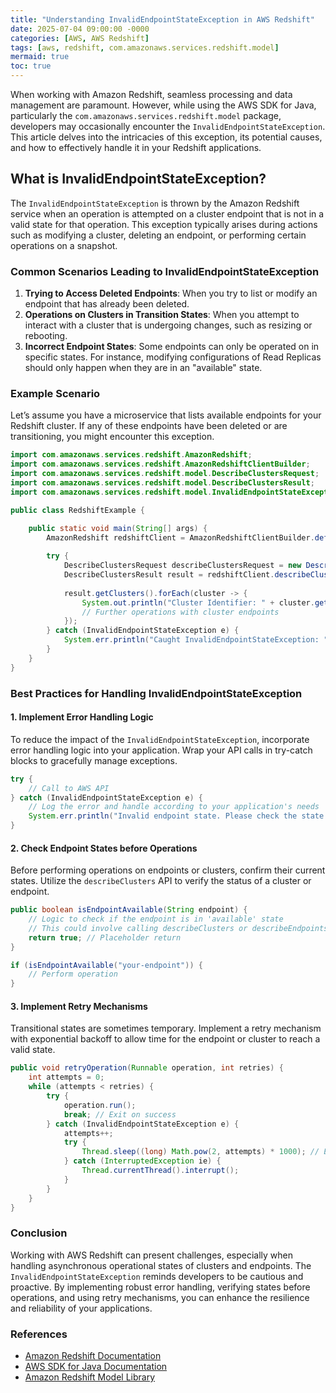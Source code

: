 ```yaml
---
title: "Understanding InvalidEndpointStateException in AWS Redshift"
date: 2025-07-04 09:00:00 -0000
categories: [AWS, AWS Redshift]
tags: [aws, redshift, com.amazonaws.services.redshift.model]
mermaid: true
toc: true
---
```



When working with Amazon Redshift, seamless processing and data management are paramount. However, while using the AWS SDK for Java, particularly the `com.amazonaws.services.redshift.model` package, developers may occasionally encounter the `InvalidEndpointStateException`. This article delves into the intricacies of this exception, its potential causes, and how to effectively handle it in your Redshift applications.

## What is InvalidEndpointStateException?

The `InvalidEndpointStateException` is thrown by the Amazon Redshift service when an operation is attempted on a cluster endpoint that is not in a valid state for that operation. This exception typically arises during actions such as modifying a cluster, deleting an endpoint, or performing certain operations on a snapshot.

### Common Scenarios Leading to InvalidEndpointStateException

1. **Trying to Access Deleted Endpoints**: When you try to list or modify an endpoint that has already been deleted.
2. **Operations on Clusters in Transition States**: When you attempt to interact with a cluster that is undergoing changes, such as resizing or rebooting.
3. **Incorrect Endpoint States**: Some endpoints can only be operated on in specific states. For instance, modifying configurations of Read Replicas should only happen when they are in an "available" state.

### Example Scenario

Let’s assume you have a microservice that lists available endpoints for your Redshift cluster. If any of these endpoints have been deleted or are transitioning, you might encounter this exception.

```java
import com.amazonaws.services.redshift.AmazonRedshift;
import com.amazonaws.services.redshift.AmazonRedshiftClientBuilder;
import com.amazonaws.services.redshift.model.DescribeClustersRequest;
import com.amazonaws.services.redshift.model.DescribeClustersResult;
import com.amazonaws.services.redshift.model.InvalidEndpointStateException;

public class RedshiftExample {

    public static void main(String[] args) {
        AmazonRedshift redshiftClient = AmazonRedshiftClientBuilder.defaultClient();
        
        try {
            DescribeClustersRequest describeClustersRequest = new DescribeClustersRequest();
            DescribeClustersResult result = redshiftClient.describeClusters(describeClustersRequest);
            
            result.getClusters().forEach(cluster -> {
                System.out.println("Cluster Identifier: " + cluster.getClusterIdentifier());
                // Further operations with cluster endpoints
            });
        } catch (InvalidEndpointStateException e) {
            System.err.println("Caught InvalidEndpointStateException: " + e.getMessage());
        }
    }
}
```

### Best Practices for Handling InvalidEndpointStateException

#### 1. Implement Error Handling Logic

To reduce the impact of the `InvalidEndpointStateException`, incorporate error handling logic into your application. Wrap your API calls in try-catch blocks to gracefully manage exceptions.

```java
try {
    // Call to AWS API
} catch (InvalidEndpointStateException e) {
    // Log the error and handle according to your application's needs
    System.err.println("Invalid endpoint state. Please check the state before performing this operation.");
}
```

#### 2. Check Endpoint States before Operations

Before performing operations on endpoints or clusters, confirm their current states. Utilize the `describeClusters` API to verify the status of a cluster or endpoint.

```java
public boolean isEndpointAvailable(String endpoint) {
    // Logic to check if the endpoint is in 'available' state
    // This could involve calling describeClusters or describeEndpoints and verifying results
    return true; // Placeholder return
}

if (isEndpointAvailable("your-endpoint")) {
    // Perform operation
}
```

#### 3. Implement Retry Mechanisms

Transitional states are sometimes temporary. Implement a retry mechanism with exponential backoff to allow time for the endpoint or cluster to reach a valid state.

```java
public void retryOperation(Runnable operation, int retries) {
    int attempts = 0;
    while (attempts < retries) {
        try {
            operation.run();
            break; // Exit on success
        } catch (InvalidEndpointStateException e) {
            attempts++;
            try {
                Thread.sleep((long) Math.pow(2, attempts) * 1000); // Exponential backoff
            } catch (InterruptedException ie) {
                Thread.currentThread().interrupt();
            }
        }
    }
}
```

### Conclusion

Working with AWS Redshift can present challenges, especially when handling asynchronous operational states of clusters and endpoints. The `InvalidEndpointStateException` reminds developers to be cautious and proactive. By implementing robust error handling, verifying states before operations, and using retry mechanisms, you can enhance the resilience and reliability of your applications.

### References

- [Amazon Redshift Documentation](https://docs.aws.amazon.com/redshift/latest/mgmt/welcome.html)
- [AWS SDK for Java Documentation](https://docs.aws.amazon.com/sdk-for-java/latest/developer-guide/home.html)
- [Amazon Redshift Model Library](https://docs.aws.amazon.com/AWSJavaSDK/latest/javadoc/com/amazonaws/services/redshift/model/package-summary.html)